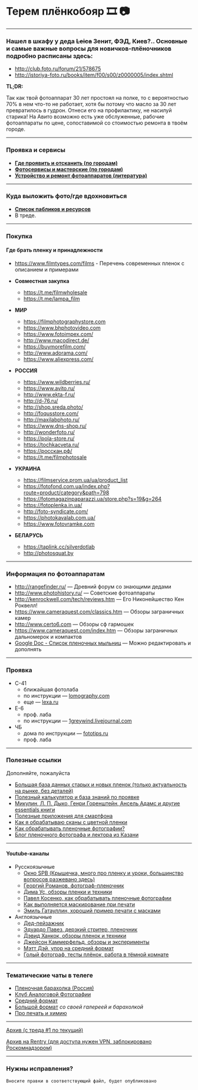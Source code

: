 # Терем плёнкобояр 🎞 📷

***
### Нашел в шкафу у деда ~~Leica~~ Зенит, ФЭД, Киев?.. Основные и самые важные вопросы для новичков-плёночников подробно расписаны здесь:
* <http://club.foto.ru/forum/21/578675>
* <http://istoriya-foto.ru/books/item/f00/s00/z0000005/index.shtml>

**TL;DR:**

Так как твой фотоаппарат 30 лет простоял на полке, то с вероятностью 70% в нем что-то не работает, хотя бы потому что масло за 30 лет превратилось в гудрон. Отнеси его на профилактику, не насилуй старика! На Авито возможно есть уже обслуженные, рабочие фотоаппараты по цене, сопоставимой со стоимостью ремонта в твоём городе.

***
### Проявка и сервисы
* **[Где проявить и отсканить (по городам)](https://github.com/zoixc/terem/blob/master/Res/dev&scan.md)**
* **[Фотосервисы и мастерские (по городам)](https://github.com/zoixc/terem/blob/master/Res/services.md)**    
* **[Устройство и ремонт фотоаппаратов (литература)](https://github.com/zoixc/terem/blob/master/Res/Книги.md)**

***
### Куда выложить фото/где вдохновиться
* **[Список пабликов и ресурсов](https://github.com/zoixc/terem/blob/master/Res/resources.md)**
* В треде.
***
### Покупка
#### Где брать пленку и принадлежности
* <https://www.filmtypes.com/films> - Перечень современных пленок с описанием и примерами

* **Совместная закупка**
	* <https://t.me/filmwholesale>
 	* <https://t.me/lampa_film>
* **МИР**
    * <https://filmphotographystore.com>
    * <https://www.bhphotovideo.com>
    * <https://www.fotoimpex.com/>
    * <http://www.macodirect.de/>
    * <https://buymorefilm.com/>
    * <http://www.adorama.com/>
    * <https://www.aliexpress.com/>
* **РОССИЯ**
    * <https://www.wildberries.ru/>
    * <https://www.avito.ru/>
    * <http://www.ekta-f.ru/> 
	* <http://d-76.ru/>
    * <http://shop.sreda.photo/>
    * <http://foqusstore.com/>
    * <http://maxilabphoto.ru/>
    * <https://www.dns-shop.ru/>
    * <http://wonderfoto.ru/>
    * <https://pola-store.ru/>
    * <https://tochkacveta.ru/>
    * <https://росскан.рф/>
	* <https://t.me/filmphotosale>
* **УКРАИНА**
    * <https://filmservice.prom.ua/ua/product_list>
    * <https://fotofond.com.ua/index.php?route=product/category&path=798>
    * <https://fotomagazinpaparazzi.ua/store.php?s=19&g=264>
    * <https://fotoplenka.in.ua/>
    * <http://foto-syndicate.com/>
    * <https://photokavalab.com.ua/>
    * <https://www.fotovramke.com>
* **БЕЛАРУСЬ**
    * <https://taplink.cc/silverdotlab> 
	* <http://photosquat.by>
 
 ***
### Информация по фотоаппаратам
* <http://rangefinder.ru/> — Древний форум со знающими дедами
* <http://www.photohistory.ru/> — Советские фотоаппараты
* <http://kenrockwell.com/tech/reviews.htm> — Его Никонейшество Кен Роквелл!
* <https://www.cameraquest.com/classics.htm> — Обзоры заграничных камер
* <http://www.certo6.com> — Обзоры сф гармошек
* <https://www.cameraquest.com/index.htm> — Обзоры заграничных дальномерок и компактов
* [Google Doc - Cписок пленочных мыльниц](<https://docs.google.com/document/d/1t52y90g1Li3QSRodMvXftNJEaUv4bp5EJA6W78bGimA/edit>) — Можно редактировать и дополнять
***
### Проявка
* С-41
    * ближайшая фотолаба
    * по инструкции — [lomography.com](<https://www.lomography.com/magazine/212875-tsvet-doma>)
    * еще — [lexa.ru](<https://www.lexa.ru/articles/home-c41.html>)
* E-6
    * проф. лаба
    * по инструкции — [1greywind.livejournal.com](<https://1greywind.livejournal.com/458524.html>)
* ЧБ
    * дома по инструкции — [fototips.ru](<http://fototips.ru/praktika/plyonochnaya-fotografiya-proyavka-chyorno-beloj-plyonki/>)
    * проф. лаба
***
### Полезные ссылки
Дополняйте, пожалуйста
* [Большая база данных старых и новых пленок (только актуальность на рынке, без деталей)](<https://industrieplus.net/dxdatabase/>)
* [Полезный калькулятор и база знаний по проявке](<http://www.digitaltruth.com/devchart.php?doc=timetemp>)
* [Микулин, Л. П. Дыко, Генри Горенштейн, Ансель Адамс и другие essentials книги](https://github.com/zoixc/terem/blob/master/Res/Книги.md)
* [Полезные приложения для смартфона](https://github.com/zoixc/terem/blob/master/Res/Приложения.md)
* [Как я обрабатываю сканы с цветной пленки](<https://pavel-kosenko.livejournal.com/681353.html>)
* [Как обрабатывать пленочные фотографии?](<https://blog.sreda.photo/2017/02/15/postprocess/>)
* [Блог пленочного фотографа и лектора из Казани](<https://endingmirage.com/>)
***
#### Youtube-каналы 

* Русскоязычные
    * [Окно SPB (Крышечка, много про пленку и уроки, большинство вопросов разжевано здесь)](<https://www.youtube.com/channel/UCXs7FVszx93s8f2Q4N3QskQ>)
    * [Георгий Романов, фотограф-пленочник](<https://www.youtube.com/channel/UC437bSFsWpWOtYYhApXsHng>)
    * [Дима Ус, обзоры пленки и техники](<https://www.youtube.com/channel/UCIEChNFUMsUcrDxc40EUX2w>)
    * [Павел Косенко, как обрабатывать пленочные фотографии](<https://youtu.be/cea0Abwj3BM?si=QoQMvAzPhXvSSRVV>)
    * [Как выполняется маскирование при печати](https://youtu.be/Cb-j3Uk2MWg?si=P3UTVyEIGpIF23rZ)
    * [Эмиль Гатауллин, хороший пример печати с масками](<https://www.youtube.com/watch?v=EzGELgwHArk>)
* Англоязычные
    *  [Дед-пейзажник](<https://www.youtube.com/channel/UC7FAbyJQdQTudmCJanZFRBg>)
    *  [Эдуардо Павез, дерзкий стритер, пленочник](<https://www.youtube.com/user/ProfetaParanoia>)
    *  [Дэвид Ханкок, обзоры пленок и техники](<https://www.youtube.com/channel/UCrZlzcRfCKLngZnqNTmTQjw>)
	* [Джейсон Каммерфельд, обзоры и эксперименты](https://www.youtube.com/c/grainydaysss)
    *  [Мэтт Дэй, упор на средний формат](<https://www.youtube.com/user/mattdayphotofilmshow>)
    *  [Голый фотограф, тесты плёнок, работа в тёмной комнате](<https://www.youtube.com/c/TheNakedPhotographer/videos>)
***
### Тематические чаты в телеге
* [Пленочная барахолка (Россия)](https://t.me/filmphotosale)
* [Клуб Аналоговой Фотографии](https://t.me/KAFclub)
* [Средний формат](https://t.me/mediumformatchat)
* [Большой формат](https://t.me/large_format_ru) *со своей галереей и барахолкой*
* [Про печать и химию](https://t.me/AF_Chemicals)
***
[Архив (с треда #1 по текущий)](https://github.com/zoixc/terem/blob/master/archive.md)

[Архив на Rentry (для доступа нужен VPN, заблокировано Роскомнадзором)](https://rentry.co/plenka_archive)
***
### Нужны исправления?
	Вносите правки в соответствующий файл, будет опубликовано
